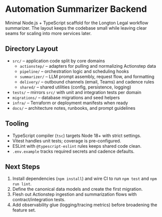 # Automation Summarizer Backend

Minimal Node.js + TypeScript scaffold for the Longton Legal workflow summarizer. The layout keeps the
codebase small while leaving clear seams for scaling into more services later.

## Directory Layout

- `src/` – application code split by core domains
  - `actionstep/` – adapters for pulling and normalizing Actionstep data
  - `pipeline/` – orchestration logic and scheduling hooks
  - `summarizer/` – LLM prompt assembly, request flow, and formatting
  - `delivery/` – outbound channels (email, Teams) and cadence rules
  - `shared/` – shared utilities (config, persistence, logging)
- `tests/` – mirrors `src/` with unit and integration tests per domain
- `migrations/` – database migrations and seed helpers
- `infra/` – Terraform or deployment manifests when ready
- `docs/` – architecture notes, runbooks, and prompt guidelines

## Tooling

- TypeScript compiler (`tsc`) targets Node 18+ with strict settings.
- Vitest handles unit tests; coverage is pre-configured.
- ESLint with `@typescript-eslint` rules keeps shared code clean.
- `.env.example` tracks required secrets and cadence defaults.

## Next Steps

1. Install dependencies (`npm install`) and wire CI to run `npm test` and `npm run lint`.
2. Define the canonical data models and create the first migration.
3. Flesh out Actionstep ingestion and summarization flows with contract/integration tests.
4. Add observability glue (logging/tracing metrics) before broadening the feature set.

